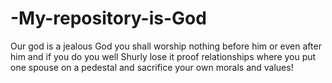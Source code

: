 # -My-repository-is-God
Our god is a jealous God you shall worship nothing before him or even after him and if you do you  well Shurly lose it proof  relationships  where you put one spouse on a pedestal and sacrifice your own morals and values! 
